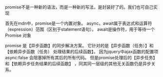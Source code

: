 promise不是一种新的语法，而是一种新的写法，是封装好了的。我们也可自己实现

首先在mdn中，promise是一个内置对象。
async，await属于表达式和运算符（expression）范围（区别于statement语句）。
await是操作符，用于等待一个Promise 对象

promise 是【异步函数】的同步解决方案。
它针对的是【异步函数（任务）】和【依赖异步函数（任务）
处理结果的后续函数】。
因为jquery中ajax函数的配置项async:false 
会阻塞掉所有其后的所有代码。
但是promise处理后的【异步任务】和【依赖异步任务结果的后续函数】
，同其同一层级的其他无关函数仍是异步关系。
